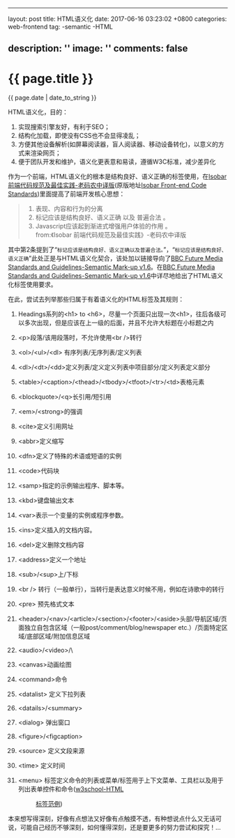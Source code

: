 
---
layout: post
title: HTML语义化
date: 2017-06-16 03:23:02 +0800
categories: web-frontend
tag: 
-semantic
-HTML 

description: ''
image: ''
comments: false
---

{{ page.title }}
================
<p class="meta">{{ page.date | date_to_string }}</p>

HTML语义化，目的：

1. 实现搜索引擎友好，有利于SEO；
2. 结构化加载，即使没有CSS也不会显得凌乱；
3. 方便其他设备解析(如屏幕阅读器，盲人阅读器、移动设备转化)，以意义的方式来渲染网页；
4. 便于团队开发和维护，语义化更表意和易读，遵循W3C标准，减少差异化

作为一个前端，HTML语义化的根本是结构良好、语义正确的标签使用，在[Isobar 前端代码规范及最佳实践-老码农中译版](https://coderlmn.github.io/code-standards/)(原版地址[Isobar Front-end Code Standards](http://isobar-idev.github.io/code-standards/))里面提高了前端开发核心思想：

>1. 表现、内容和行为的分离
>2. 标记应该是结构良好、语义正确 以及 普遍合法 。
>3. Javascript应该起到渐进式增强用户体验的作用 。        
> <site>from:《Isobar 前端代码规范及最佳实践》-老码农中译版</site>

其中第2条提到了“`标记应该是结构良好、语义正确以及普遍合法。`”，“`标记应该是结构良好、语义正确`”此处正是与HTML语义化契合，该处加以链接导向了[BBC Future Media Standards and Guidelines-Semantic Mark-up v1.6](http://www.bbc.co.uk/guidelines/futuremedia/technical/semantic_markup.shtml)。在[BBC Future Media Standards and Guidelines-Semantic Mark-up v1.6](http://www.bbc.co.uk/guidelines/futuremedia/technical/semantic_markup.shtml)中详尽地给出了HTML语义化标签使用要求。

在此，尝试去列举那些归属于有着语义化的HTML标签及其规则：
1. Headings系列的\<h1> to \<h6>，尽量一个页面只出现一次\<h1>，往后各级可以多次出现，但是应该在上一级的后面，并且不允许大标题在小标题之内
2. \<p>段落/该用段落时，不允许使用\<br />转行
3. \<ol>/\<ul>/\<dl> 有序列表/无序列表/定义列表
4. \<dl>/\<dt>/\<dd>定义列表/定义定义列表中项目部分/定义列表定义部分
5. \<table>/\<caption>/\<thead>/\<tbody>/\<tfoot>/\<tr>/\<td>表格元素

6. \<blockquote>/\<q>长引用/短引用
7. \<em>/\<strong>的强调
8. \<cite>定义引用网址
9. \<abbr>定义缩写
10. \<dfn>定义了特殊的术语或短语的实例
11. \<code>代码块
12. \<samp>指定的示例输出程序、脚本等。
13. \<kbd>键盘输出文本
14. \<var>表示一个变量的实例或程序参数。
15. \<ins>定义插入的文档内容。
16. \<del>定义删除文档内容
17. \<address>定义一个地址

18. \<sub>/\<sup>上/下标

19. \<br /> 转行（一般单行），当转行是表达意义时候不用，例如在诗歌中的转行
20. \<pre> 预先格式文本

21. \<header>/\<nav>/\<article>/\<section>/\<footer>/\<aside>头部/导航区域/页面独立自包含区域（一般post/comment/blog/newspaper etc.）/页面特定区域/底部区域/附加信息区域
22. \<audio>/\<video>/\
23. \<canvas>动画绘图
24. \<command>命令
25. \<datalist> 定义下拉列表
26. \<datails>/\<summary>
27. \<dialog> 弹出窗口
28. \<figure>/\<figcaption>
29. \<source> 定义文段来源
30. \<time> 定义时间

31. \<menu> 标签定义命令的列表或菜单/标签用于上下文菜单、工具栏以及用于列出表单控件和命令([w3school-HTML<menu>标签范例](http://www.w3school.com.cn/tags/tag_menu.asp))


本来想写得深刻，好像有点想法又好像有点触摸不透，有种想说点什么又无话可说，可能自己经历不够深刻，如何懂得深刻，还是要更多的努力尝试和探究！…
